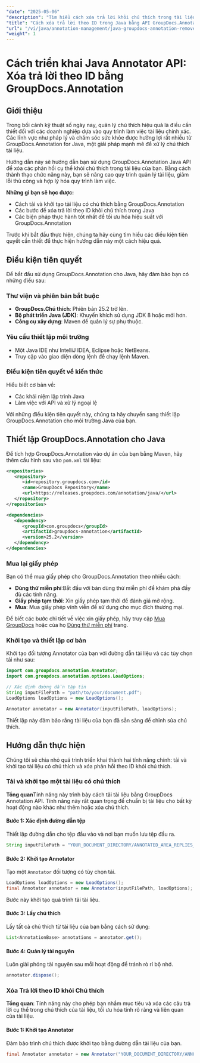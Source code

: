 ```yaml
---
"date": "2025-05-06"
"description": "Tìm hiểu cách xóa trả lời khỏi chú thích trong tài liệu bằng GroupDocs.Annotation cho Java API. Nâng cao khả năng quản lý tài liệu của bạn với hướng dẫn từng bước này."
"title": "Cách xóa trả lời theo ID trong Java bằng API GroupDocs.Annotation"
"url": "/vi/java/annotation-management/java-groupdocs-annotation-remove-replies-by-id/"
"weight": 1
---
```


# Cách triển khai Java Annotator API: Xóa trả lời theo ID bằng GroupDocs.Annotation

## Giới thiệu

Trong bối cảnh kỹ thuật số ngày nay, quản lý chú thích hiệu quả là điều cần thiết đối với các doanh nghiệp dựa vào quy trình làm việc tài liệu chính xác. Các lĩnh vực như pháp lý và chăm sóc sức khỏe được hưởng lợi rất nhiều từ GroupDocs.Annotation for Java, một giải pháp mạnh mẽ để xử lý chú thích tài liệu.

Hướng dẫn này sẽ hướng dẫn bạn sử dụng GroupDocs.Annotation Java API để xóa các phản hồi cụ thể khỏi chú thích trong tài liệu của bạn. Bằng cách thành thạo chức năng này, bạn sẽ nâng cao quy trình quản lý tài liệu, giảm lỗi thủ công và hợp lý hóa quy trình làm việc.

**Những gì bạn sẽ học được:**
- Cách tải và khởi tạo tài liệu có chú thích bằng GroupDocs.Annotation
- Các bước để xóa trả lời theo ID khỏi chú thích trong Java
- Các biện pháp thực hành tốt nhất để tối ưu hóa hiệu suất với GroupDocs.Annotation

Trước khi bắt đầu thực hiện, chúng ta hãy cùng tìm hiểu các điều kiện tiên quyết cần thiết để thực hiện hướng dẫn này một cách hiệu quả.

## Điều kiện tiên quyết

Để bắt đầu sử dụng GroupDocs.Annotation cho Java, hãy đảm bảo bạn có những điều sau:

### Thư viện và phiên bản bắt buộc
- **GroupDocs.Chú thích**: Phiên bản 25.2 trở lên.
- **Bộ phát triển Java (JDK)**: Khuyến khích sử dụng JDK 8 hoặc mới hơn.
- **Công cụ xây dựng**: Maven để quản lý sự phụ thuộc.

### Yêu cầu thiết lập môi trường
- Một Java IDE như IntelliJ IDEA, Eclipse hoặc NetBeans.
- Truy cập vào giao diện dòng lệnh để chạy lệnh Maven.

### Điều kiện tiên quyết về kiến thức
Hiểu biết cơ bản về:
- Các khái niệm lập trình Java
- Làm việc với API và xử lý ngoại lệ

Với những điều kiện tiên quyết này, chúng ta hãy chuyển sang thiết lập GroupDocs.Annotation cho môi trường Java của bạn.

## Thiết lập GroupDocs.Annotation cho Java

Để tích hợp GroupDocs.Annotation vào dự án của bạn bằng Maven, hãy thêm cấu hình sau vào `pom.xml` tài liệu:

```xml
<repositories>
   <repository>
      <id>repository.groupdocs.com</id>
      <name>GroupDocs Repository</name>
      <url>https://releases.groupdocs.com/annotation/java/</url>
   </repository>
</repositories>

<dependencies>
   <dependency>
      <groupId>com.groupdocs</groupId>
      <artifactId>groupdocs-annotation</artifactId>
      <version>25.2</version>
   </dependency>
</dependencies>
```

### Mua lại giấy phép
Bạn có thể mua giấy phép cho GroupDocs.Annotation theo nhiều cách:
- **Dùng thử miễn phí**:Bắt đầu với bản dùng thử miễn phí để khám phá đầy đủ các tính năng.
- **Giấy phép tạm thời**: Xin giấy phép tạm thời để đánh giá mở rộng.
- **Mua**: Mua giấy phép vĩnh viễn để sử dụng cho mục đích thương mại.

Để biết các bước chi tiết về việc xin giấy phép, hãy truy cập [Mua GroupDocs](https://purchase.groupdocs.com/buy) hoặc của họ [Dùng thử miễn phí](https://releases.groupdocs.com/annotation/java/) trang.

### Khởi tạo và thiết lập cơ bản
Khởi tạo đối tượng Annotator của bạn với đường dẫn tài liệu và các tùy chọn tải như sau:

```java
import com.groupdocs.annotation.Annotator;
import com.groupdocs.annotation.options.LoadOptions;

// Xác định đường dẫn tập tin
String inputFilePath = "path/to/your/document.pdf";
LoadOptions loadOptions = new LoadOptions();

Annotator annotator = new Annotator(inputFilePath, loadOptions);
```

Thiết lập này đảm bảo rằng tài liệu của bạn đã sẵn sàng để chỉnh sửa chú thích.

## Hướng dẫn thực hiện

Chúng tôi sẽ chia nhỏ quá trình triển khai thành hai tính năng chính: tải và khởi tạo tài liệu có chú thích và xóa phản hồi theo ID khỏi chú thích.

### Tải và khởi tạo một tài liệu có chú thích

**Tổng quan**Tính năng này trình bày cách tải tài liệu bằng GroupDocs Annotation API. Tính năng này rất quan trọng để chuẩn bị tài liệu cho bất kỳ hoạt động nào khác như thêm hoặc xóa chú thích.

#### Bước 1: Xác định đường dẫn tệp
Thiết lập đường dẫn cho tệp đầu vào và nơi bạn muốn lưu tệp đầu ra.
```java
String inputFilePath = "YOUR_DOCUMENT_DIRECTORY/ANNOTATED_AREA_REPLIES_5";
```

#### Bước 2: Khởi tạo Annotator
Tạo một `Annotator` đối tượng có tùy chọn tải.
```java
LoadOptions loadOptions = new LoadOptions();
final Annotator annotator = new Annotator(inputFilePath, loadOptions);
```
Bước này khởi tạo quá trình tải tài liệu.

#### Bước 3: Lấy chú thích
Lấy tất cả chú thích từ tài liệu của bạn bằng cách sử dụng:
```java
List<AnnotationBase> annotations = annotator.get();
```

#### Bước 4: Quản lý tài nguyên
Luôn giải phóng tài nguyên sau mỗi hoạt động để tránh rò rỉ bộ nhớ.
```java
annotator.dispose();
```

### Xóa Trả lời theo ID khỏi Chú thích

**Tổng quan**: Tính năng này cho phép bạn nhắm mục tiêu và xóa các câu trả lời cụ thể trong chú thích của tài liệu, tối ưu hóa tính rõ ràng và liên quan của tài liệu.

#### Bước 1: Khởi tạo Annotator
Đảm bảo trình chú thích được khởi tạo bằng đường dẫn tài liệu của bạn.
```java
final Annotator annotator = new Annotator("YOUR_DOCUMENT_DIRECTORY/ANNOTATED_AREA_REPLIES_5